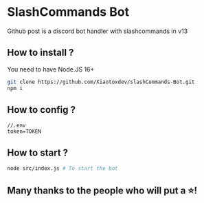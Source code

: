 # SlashCommands Bot

Github post is a discord bot handler with slashcommands in v13

## How to install ?

You need to have Node.JS 16+
``````bash
git clone https://github.com/Xiaotoxdev/slashCommands-Bot.git
npm i
``````

## How to config ?

```.env
//.env
token=TOKEN
```

## How to start ?
```bash
node src/index.js # To start the bot
```

## Many thanks to the people who will put a ⭐!
